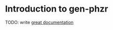 # Introduction to gen-phzr

TODO: write [great documentation](http://jacobian.org/writing/what-to-write/)
